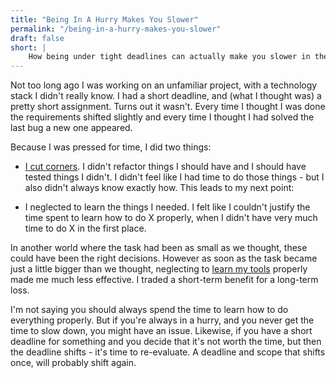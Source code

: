 ```yaml
---
title: "Being In A Hurry Makes You Slower"
permalink: "/being-in-a-hurry-makes-you-slower"
draft: false
short: |
    How being under tight deadlines can actually make you slower in the long run
---
```


Not too long ago I was working on an unfamiliar project, with a technology stack I didn't really know. I had a short deadline, and (what I thought was) a pretty short assignment. Turns out it wasn't. Every time I thought I was done the requirements shifted slightly and every time I thought I had solved the last bug a new one appeared.

Because I was pressed for time, I did two things: 

-   [I cut corners](https://www.gustavwengel.dk/death-spirals). I didn't refactor things I should have and I should have tested things I didn't. I didn't feel like I had time to do those things - but I also didn't always know exactly how. This leads to my next point:

-   I neglected to learn the things I needed. I felt like I couldn't justify the time spent to learn how to do X properly, when I didn't have very much time to do X in the first place.

In another world where the task had been as small as we thought, these could have been the right decisions.
However as soon as the task became just a little bigger than we thought, neglecting to [learn my tools](https://www.franklincovey.com/the-7-habits/habit-7.html) properly made me much less effective. I traded a short-term benefit for a long-term loss.

I'm not saying you should always spend the time to learn how to do everything properly. But if you're always in a hurry, and you never get the time to slow down, you might have an issue. Likewise, if you have a short deadline for something and you decide that it's not worth the time, but then the deadline shifts - it's time to re-evaluate. A deadline and scope that shifts once, will probably shift again.